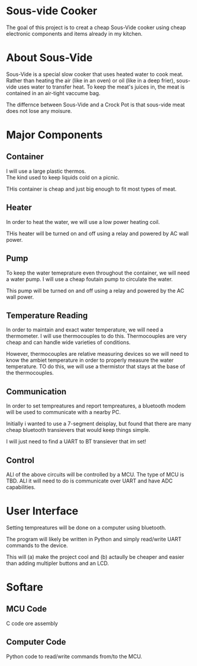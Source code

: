 # Sous-vide Cooker

The goal of this project is to creat a cheap Sous-Vide cooker using cheap electronic components and items already in my kitchen.

# About Sous-Vide
Sous-Vide is a special slow cooker that uses heated water to cook meat.
Rather than heating the air (like in an oven) or oil (like in a deep frier), sous-vide uses water to transfer heat.
To keep the meat's juices in, the meat is contained in an air-tight vaccume bag.

The differnce between Sous-Vide and a Crock Pot is that sous-vide meat does not lose any moisure.

# Major Components

## Container
I will use a large plastic thermos.  
The kind used to keep liquids cold on a picnic.

THis container is cheap and just big enough to fit most types of meat.

## Heater
In order to heat the water, we will use a low power heating coil.

THis heater will be turned on and off using a relay and powered by AC wall power.

## Pump
To keep the water temeprature even throughout the container, we will need a water pump.
I will use a cheap foutain pump to circulate the water.

This pump will be turned on and off using a relay and powered by the AC wall power.

## Temperature Reading
In order to maintain and exact water temperature, we will need a thermometer.
I will use thermocouples to do this.
Thermocouples are very cheap and can handle wide varieties of conditions.

However, thermocouples are relative measuring devices so we will need to know the ambiet temperature in order to properly measure the water temperature.
TO do this, we will use a thermistor that stays at the base of the thermocouples.

## Communication
In order to set tempreatures and report tempreatures, a bluetooth modem will be used to communicate with a nearby PC.

Initially i wanted to use a 7-segment deisplay, but found that there are many cheap bluetooth transievers that would keep things simple.

I will just need to find a UART to BT transiever that im set!

## Control
ALl of the above circuits will be controlled by a MCU.
The type of MCU is TBD.
ALl it will need to do is communicate over UART and have ADC capabilities.


# User Interface
Setting tempreatures will be done on a computer using bluetooth.

The program will likely be written in Python and simply read/write UART commands to the device.

This will (a) make the project cool and (b) actaully be cheaper and easier than  adding multipler buttons and an LCD.


# Softare

## MCU Code
C code ore assembly

## Computer Code
Python code to read/write commands from/to the MCU.

